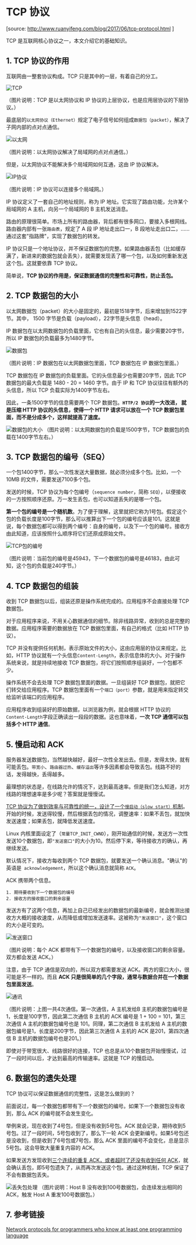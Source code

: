 # TCP 协议
[source: http://www.ruanyifeng.com/blog/2017/06/tcp-protocol.html ]

TCP 是互联网核心协议之一，本文介绍它的基础知识。
## 1. TCP 协议的作用
互联网由一整套协议构成。TCP 只是其中的一层，有着自己的分工。

![TCP](./img/tcp_1.png)

（图片说明：TCP 是以太网协议和 IP 协议的上层协议，也是应用层协议的下层协议。）

最底层的`以太网协议（Ethernet）`规定了电子信号如何组成`数据包（packet）`，解决了子网内部的点对点通信。

![以太网](./img/tcp_2.jpg)

（图片说明：以太网协议解决了局域网的点对点通信。）

但是，以太网协议不能解决多个局域网如何互通，这由 IP 协议解决。

![IP协议](./img/tcp_3.png)

（图片说明：IP 协议可以连接多个局域网。）

IP 协议定义了一套自己的地址规则，称为 IP 地址。它实现了路由功能，允许某个局域网的 A 主机，向另一个局域网的 B 主机发送消息。

路由的原理很简单。市场上所有的路由器，背后都有很多网口，要接入多根网线。路由器内部有一张`路由表`，规定了 A 段 IP 地址走出口一，B 段地址走出口二，...... 通过这套"指路牌"，实现了数据包的转发。

IP 协议只是一个地址协议，并不保证数据包的完整。如果路由器丢包（比如缓存满了，新进来的数据包就会丢失），就需要发现丢了哪一个包，以及如何重新发送这个包。这就要依靠 TCP 协议。

简单说，**TCP 协议的作用是，保证数据通信的完整性和可靠性，防止丢包。**

## 2. TCP 数据包的大小
以太网数据包（packet）的大小是固定的，最初是1518字节，后来增加到1522字节。其中， 1500 字节是负载（payload），22字节是头信息（head）。

IP 数据包在以太网数据包的负载里面，它也有自己的头信息，最少需要20字节，所以 IP 数据包的负载最多为1480字节。

![数据包](./img/tcp_4.png)

（图片说明：IP 数据包在以太网数据包里面，TCP 数据包在 IP 数据包里面。）

TCP 数据包在 IP 数据包的负载里面。它的头信息最少也需要20字节，因此 TCP 数据包的最大负载是 1480 - 20 = 1460 字节。由于 IP 和 TCP 协议往往有额外的头信息，所以 TCP 负载实际为1400字节左右。

因此，一条1500字节的信息需要两个 TCP 数据包。**`HTTP/2 协议`的一大改进， 就是压缩 HTTP 协议的头信息，使得一个 HTTP 请求可以放在一个 TCP 数据包里面，而不是分成多个，这样就提高了速度。**

![数据包的大小](./img/tcp_5.png)
（图片说明：以太网数据包的负载是1500字节，TCP 数据包的负载在1400字节左右。）

## 3. TCP 数据包的编号（SEQ）
一个包1400字节，那么一次性发送大量数据，就必须分成多个包。比如，一个 10MB 的文件，需要发送7100多个包。

发送的时候，TCP 协议为每个包编号（`sequence number`，简称 `SEQ`），以便接收的一方按照顺序还原。万一发生丢包，也可以知道丢失的是哪一个包。

**第一个包的编号是一个随机数**。为了便于理解，这里就把它称为1号包。假定这个包的负载长度是100字节，那么可以推算出下一个包的编号应该是101。这就是说，每个数据包都可以得到两个编号：自身的编号，以及下一个包的编号。接收方由此知道，应该按照什么顺序将它们还原成原始文件。

![TCP包的编号](./img/tcp_6.png)

（图片说明：当前包的编号是45943，下一个数据包的编号是46183，由此可知，这个包的负载是240字节。）

## 4. TCP 数据包的组装
收到 TCP 数据包以后，组装还原是操作系统完成的。应用程序不会直接处理 TCP 数据包。

对于应用程序来说，不用关心数据通信的细节。除非线路异常，收到的总是完整的数据。应用程序需要的数据放在 TCP 数据包里面，有自己的格式（比如 HTTP 协议）。

TCP 并没有提供任何机制，表示原始文件的大小，这由应用层的协议来规定。比如，HTTP 协议就有一个头信息`Content-Length`，表示信息体的大小。对于操作系统来说，就是持续地接收 TCP 数据包，将它们按照顺序组装好，一个包都不少。

操作系统不会去处理 TCP 数据包里面的数据。一旦组装好 TCP 数据包，就把它们转交给应用程序。TCP 数据包里面有一个`端口（port）`参数，就是用来指定转交给监听该端口的应用程序。

应用程序收到组装好的原始数据，以浏览器为例，就会根据 HTTP 协议的`Content-Length`字段正确读出一段段的数据。这也意味着，**一次 TCP 通信可以包括多个 HTTP 通信**。

## 5. 慢启动和 ACK
服务器发送数据包，当然越快越好，最好一次性全发出去。但是，发得太快，就有可能丢包。`带宽小`、`路由器过热`、`缓存溢出`等许多因素都会导致丢包。线路不好的话，发得越快，丢得越多。

最理想的状态是，在线路允许的情况下，达到最高速率。但是我们怎么知道，对方线路的理想速率是多少呢？答案就是慢慢试。

<u>TCP 协议为了做到效率与可靠性的统一，设计了一个`慢启动（slow start）`机制</u>。开始的时候，发送得较慢，然后根据丢包的情况，调整速率：如果不丢包，就加快发送速度；如果丢包，就降低发送速度。

Linux 内核里面设定了（`常量TCP_INIT_CWND`），刚开始通信的时候，发送方一次性发送10个数据包，即`"发送窗口"`的大小为10。然后停下来，等待接收方的确认，再继续发送。

默认情况下，接收方每收到两个 TCP 数据包，就要发送一个确认消息。"确认"的英语是` acknowledgement`，所以这个确认消息就简称 `ACK`。

ACK 携带两个信息。

```
1. 期待要收到下一个数据包的编号
2. 接收方的接收窗口的剩余容量
```

发送方有了这两个信息，再加上自己已经发出的数据包的最新编号，就会推测出接收方大概的接收速度，从而降低或增加发送速率。这被称为`"发送窗口"`，这个窗口的大小是可变的。

![发送窗口](./img/tcp_7.png)

（图片说明：每个 ACK 都带有下一个数据包的编号，以及接收窗口的剩余容量。双方都会发送 ACK。）

注意，由于 TCP 通信是双向的，所以双方都需要发送 ACK。两方的窗口大小，很可能是不一样的。而且 **ACK 只是很简单的几个字段，通常与数据合并在一个数据包里面发送**。

![通讯](./img/tcp_8.jpg)

（图片说明：上图一共4次通信。第一次通信，A 主机发给B 主机的数据包编号是1，长度是100字节，因此第二次通信 B 主机的 ACK 编号是 1 + 100 = 101，第三次通信 A 主机的数据包编号也是 101。同理，第二次通信 B 主机发给 A 主机的数据包编号是1，长度是200字节，因此第三次通信 A 主机的 ACK 是201，第四次通信 B 主机的数据包编号也是201。）

即使对于带宽很大、线路很好的连接，TCP 也总是从10个数据包开始慢慢试，过了一段时间以后，才达到最高的传输速率。这就是 TCP 的慢启动。

## 6. 数据包的遗失处理
TCP 协议可以保证数据通信的完整性，这是怎么做到的？

前面说过，每一个数据包都带有下一个数据包的编号。如果下一个数据包没有收到，那么 ACK 的编号就不会发生变化。

举例来说，现在收到了4号包，但是没有收到5号包。ACK 就会记录，期待收到5号包。过了一段时间，5号包收到了，那么下一轮 ACK 会更新编号。如果5号包还是没收到，但是收到了6号包或7号包，那么 ACK 里面的编号不会变化，总是显示5号包。这会导致大量重复内容的 ACK。

如果发送方发现收到<u>三个连续的重复 ACK，或者超时了还没有收到任何 ACK</u>，就会确认丢包，即5号包遗失了，从而再次发送这个包。通过这种机制，TCP 保证了不会有数据包丢失。

![丢失包处理](./img/tcp_9.png)
（图片说明：Host B 没有收到100号数据包，会连续发出相同的 ACK，触发 Host A 重发100号数据包。）

## 7. 参考链接
[Network protocols for programmers who know at least one programming language](https://www.destroyallsoftware.com/compendium/network-protocols)



